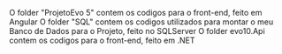 O folder "ProjetoEvo 5" contem os codigos para o front-end, feito em Angular
O folder "SQL" contem os codigos utilizados para montar o meu Banco de Dados para o Projeto, feito no SQLServer
O folder evo10.Api contem os codigos para o front-end, feito em .NET
